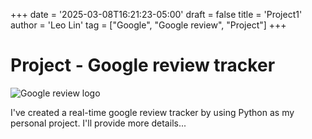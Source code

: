 +++
date = '2025-03-08T16:21:23-05:00'
draft = false
title = 'Project1'
author = 'Leo Lin'
tag = ["Google", "Google review", "Project"]
+++
# Project - Google review tracker
![Google review logo](/img/i1.jpg)

I've created a real-time google review tracker by using Python as my personal project.
I'll provide more details...